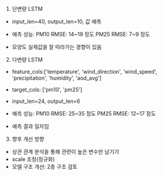  1. 단변량 LSTM 

- input_len=40, output_len=10, 값 예측

- 예측 성능:
PM10 RMSE: 14~19 정도
PM25 RMSE: 7~9 정도

- 모양도 실제값을 잘 따라가는 경향이 있음


2. 다변량 LSTM

- feature_cols:['temperature', 'wind_direction', 'wind_speed', 'precipitation', 'humidity', 'aod_avg']

- target_cols: ['pm10', 'pm25']

- input_len=24, output_len=6

- 예측 성능:
PM10 RMSE: 25~35 정도
PM25 RMSE: 12~17 정도

- 예측 결과 일자임


3. 향후 개선 방향

- 상관 관계 분석을 통해 관련이 높은 변수만 남기기
- scale 조정(정규화)
- 모델 구조 개선: 2층 구조 검토